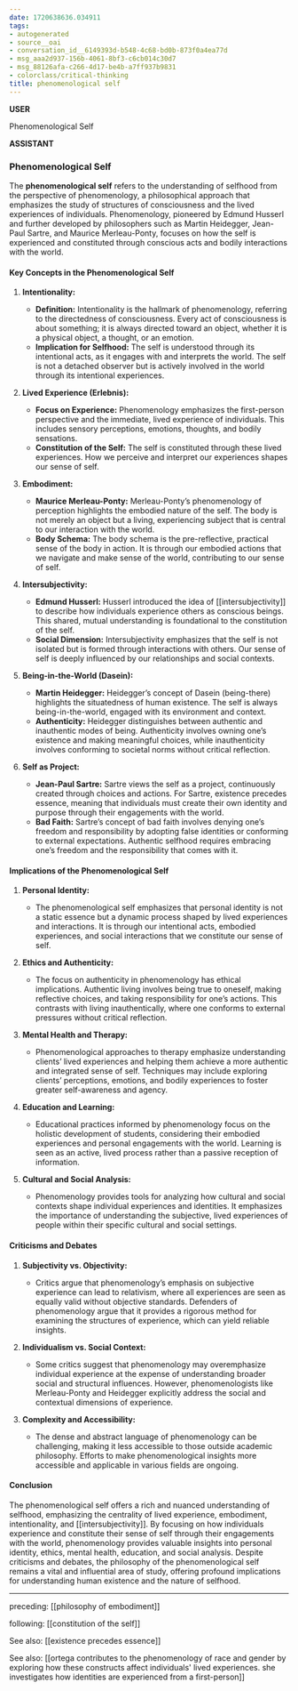 ```yaml
---
date: 1720638636.034911
tags:
- autogenerated
- source__oai
- conversation_id__6149393d-b548-4c68-bd0b-873f0a4ea77d
- msg_aaa2d937-156b-4061-8bf3-c6cb014c30d7
- msg_88126afa-c266-4d17-be4b-a7ff937b9831
- colorclass/critical-thinking
title: phenomenological self
---
```


**USER**

Phenomenological Self


**ASSISTANT**

### Phenomenological Self

The **phenomenological self** refers to the understanding of selfhood from the perspective of phenomenology, a philosophical approach that emphasizes the study of structures of consciousness and the lived experiences of individuals. Phenomenology, pioneered by Edmund Husserl and further developed by philosophers such as Martin Heidegger, Jean-Paul Sartre, and Maurice Merleau-Ponty, focuses on how the self is experienced and constituted through conscious acts and bodily interactions with the world.

#### Key Concepts in the Phenomenological Self

1. **Intentionality:**
   - **Definition:** Intentionality is the hallmark of phenomenology, referring to the directedness of consciousness. Every act of consciousness is about something; it is always directed toward an object, whether it is a physical object, a thought, or an emotion.
   - **Implication for Selfhood:** The self is understood through its intentional acts, as it engages with and interprets the world. The self is not a detached observer but is actively involved in the world through its intentional experiences.

2. **Lived Experience (Erlebnis):**
   - **Focus on Experience:** Phenomenology emphasizes the first-person perspective and the immediate, lived experience of individuals. This includes sensory perceptions, emotions, thoughts, and bodily sensations.
   - **Constitution of the Self:** The self is constituted through these lived experiences. How we perceive and interpret our experiences shapes our sense of self.

3. **Embodiment:**
   - **Maurice Merleau-Ponty:** Merleau-Ponty’s phenomenology of perception highlights the embodied nature of the self. The body is not merely an object but a living, experiencing subject that is central to our interaction with the world.
   - **Body Schema:** The body schema is the pre-reflective, practical sense of the body in action. It is through our embodied actions that we navigate and make sense of the world, contributing to our sense of self.

4. **Intersubjectivity:**
   - **Edmund Husserl:** Husserl introduced the idea of [[intersubjectivity]] to describe how individuals experience others as conscious beings. This shared, mutual understanding is foundational to the constitution of the self.
   - **Social Dimension:** Intersubjectivity emphasizes that the self is not isolated but is formed through interactions with others. Our sense of self is deeply influenced by our relationships and social contexts.

5. **Being-in-the-World (Dasein):**
   - **Martin Heidegger:** Heidegger’s concept of Dasein (being-there) highlights the situatedness of human existence. The self is always being-in-the-world, engaged with its environment and context.
   - **Authenticity:** Heidegger distinguishes between authentic and inauthentic modes of being. Authenticity involves owning one’s existence and making meaningful choices, while inauthenticity involves conforming to societal norms without critical reflection.

6. **Self as Project:**
   - **Jean-Paul Sartre:** Sartre views the self as a project, continuously created through choices and actions. For Sartre, existence precedes essence, meaning that individuals must create their own identity and purpose through their engagements with the world.
   - **Bad Faith:** Sartre’s concept of bad faith involves denying one’s freedom and responsibility by adopting false identities or conforming to external expectations. Authentic selfhood requires embracing one’s freedom and the responsibility that comes with it.

#### Implications of the Phenomenological Self

1. **Personal Identity:**
   - The phenomenological self emphasizes that personal identity is not a static essence but a dynamic process shaped by lived experiences and interactions. It is through our intentional acts, embodied experiences, and social interactions that we constitute our sense of self.

2. **Ethics and Authenticity:**
   - The focus on authenticity in phenomenology has ethical implications. Authentic living involves being true to oneself, making reflective choices, and taking responsibility for one’s actions. This contrasts with living inauthentically, where one conforms to external pressures without critical reflection.

3. **Mental Health and Therapy:**
   - Phenomenological approaches to therapy emphasize understanding clients’ lived experiences and helping them achieve a more authentic and integrated sense of self. Techniques may include exploring clients’ perceptions, emotions, and bodily experiences to foster greater self-awareness and agency.

4. **Education and Learning:**
   - Educational practices informed by phenomenology focus on the holistic development of students, considering their embodied experiences and personal engagements with the world. Learning is seen as an active, lived process rather than a passive reception of information.

5. **Cultural and Social Analysis:**
   - Phenomenology provides tools for analyzing how cultural and social contexts shape individual experiences and identities. It emphasizes the importance of understanding the subjective, lived experiences of people within their specific cultural and social settings.

#### Criticisms and Debates

1. **Subjectivity vs. Objectivity:**
   - Critics argue that phenomenology’s emphasis on subjective experience can lead to relativism, where all experiences are seen as equally valid without objective standards. Defenders of phenomenology argue that it provides a rigorous method for examining the structures of experience, which can yield reliable insights.

2. **Individualism vs. Social Context:**
   - Some critics suggest that phenomenology may overemphasize individual experience at the expense of understanding broader social and structural influences. However, phenomenologists like Merleau-Ponty and Heidegger explicitly address the social and contextual dimensions of experience.

3. **Complexity and Accessibility:**
   - The dense and abstract language of phenomenology can be challenging, making it less accessible to those outside academic philosophy. Efforts to make phenomenological insights more accessible and applicable in various fields are ongoing.

#### Conclusion

The phenomenological self offers a rich and nuanced understanding of selfhood, emphasizing the centrality of lived experience, embodiment, intentionality, and [[intersubjectivity]]. By focusing on how individuals experience and constitute their sense of self through their engagements with the world, phenomenology provides valuable insights into personal identity, ethics, mental health, education, and social analysis. Despite criticisms and debates, the philosophy of the phenomenological self remains a vital and influential area of study, offering profound implications for understanding human existence and the nature of selfhood.


---

preceding: [[philosophy of embodiment]]  


following: [[constitution of the self]]

See also: [[existence precedes essence]]


See also: [[ortega contributes to the phenomenology of race and gender by exploring how these constructs affect individuals' lived experiences. she investigates how identities are experienced from a first-person]]